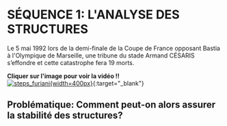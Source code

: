# SÉQUENCE 1: L'ANALYSE DES STRUCTURES

Le 5 mai 1992 lors de la demi-finale de la Coupe de France opposant Bastia à l'Olympique de Marseille, une tribune du stade Armand CÉSARIS s’effondre et cette catastrophe fera 19 morts.


**Cliquer sur l'image pour voir la vidéo !!**   
[![steps_furiani](./images/steps_furiani.png){width=400px}](./videos/Lancement.mp4 "Les dégâts de Furiani"){:target="_blank"}


## **Problématique:** Comment peut-on alors assurer la stabilité des structures?


